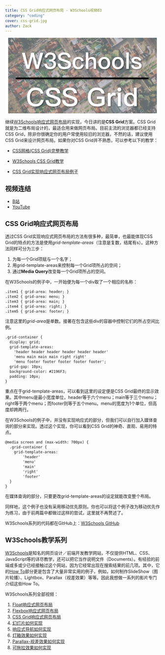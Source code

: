 ```yaml
---
title: CSS Grid响应式网页布局 - W3Schools视频03
category: "coding"
cover: css-grid.jpg
author: Zack
---
```


![CSS Grid响应式网页布局](css-grid.jpg)

继续[W3Schools响应式网页布局](https://zacklive.com/w3schools-web-layout/)的实现，今日讲的是**CSS Grid**方案。CSS Grid就是为二维布局设计的，最适合用来做网页布局。目前主流的浏览器都已经支持CSS Grid，除非你很确定你的用户常使用较旧的浏览器，不然的话，建议使用CSS Grid来设计网页布局。如果你对CSS Grid并不熟悉，可以参考以下的教学：

* [CSS网格(CSS Grid)完整教学](https://zacklive.com/css-grid-intro/)
* [W3Schools CSS Grid教学](https://www.w3schools.com/css/css_grid.asp)

* [CSS Grid实现响应式网页布局例子](https://www.w3schools.com/css/tryit.asp?filename=trycss_grid_layout_named)

## 视频连结

* [B站](https://www.bilibili.com/video/av45523828/)
* [YouTube](https://youtu.be/7-RcgXc2KXg)

## CSS Grid响应式网页布局

透过CSS Grid实现响应式网页布局的方法有很多种，最简单，也最能体现CSS Grid的特点的方法是使用*grid-template-areas*（注意是复数，结尾有s）。这种方法同样可分为三步：

1. 为每一个Grid项赋与一个名字；
2. 用grid-template-areas来控制每一个Grid项所占的空间；
3. 通过**Media Query**改变每一个Grid项所占的空间。

在W3Schools的例子中，一开始便为每一个div取了一个相应的名称：

```
.item1 { grid-area: header; }
.item2 { grid-area: menu; }
.item3 { grid-area: main; }
.item4 { grid-area: right; }
.item5 { grid-area: footer; }
```

注意这里的*grid-area*是单数。接著在包含这些div的容器中控制它们的所占空间比例。

```
.grid-container {
  display: grid;
  grid-template-areas:
    'header header header header header header'
    'menu main main main right right'
    'menu footer footer footer footer footer';
  grid-gap: 10px;
  background-color: #2196F3;
  padding: 10px;
}
```

重点在于grid-template-areas，可以看到这里的设定便是CSS Grid最终的显示效果。其中menu是最小宽度单位，header等于六个menu；main等于三个menu；right等于两个menu；而footer则等于五个menu。menu的宽度为1个单位，但高度却跨两行。

在W3Schools的例子中，并没有实现响应式的部分，但我们可以自行加入媒体查询的部分来实现。透过这个实现，你可以看到CSS Grid的神奇、直观、易用的特点。

```
@media screen and (max-width: 700px) {
  .grid-container {
    grid-template-areas:
        'header'
        'menu'
        'main'
        'right'
        'footer'
  }
}
```

在媒体查询的部分，只要更改grid-template-areas的设定就能改变整个布局。

同样地，这个例子也没有采用移动优先原则。你也可以将这个例子改为移动优先作为练习，由于前两篇中都做过这样的尝试，这里就不再赘述了。

W3Schools系列的代码都在GitHub上：[W3Schools GitHub](https://github.com/ZacharyChim/W3Schools)

## W3Schools教学系列

[W3Schools](https://www.w3schools.com)是知名的网页设计／前端开发教学网站，不仅提供HTML、CSS、JavaScript等的详尽教学，还可以把它当作说明文件（Documents）。有经验的前端或多或少已经接触过这个网站，因为它经常出现在搜索结果的前几项。其中，它的[How To](https://www.w3schools.com/howto/default.asp)部分更是包含了大量非常实用的例子，例如，如何制作SlideShow（图片轮播）、Lightbox、Parallax（视差效果）等等。因此我想做一系列的影片专门介绍这些How To。

W3Schools系列全部视频：

1. [Float响应式网页布局](https://zacklive.com/w3schools-web-layout/)
2. [Flexbox响应式网页布局](https://zacklive.com/w3schools-flex/)
3. [CSS Grid响应式网页布局](https://zacklive.com/w3schools-grid/)
4. [幻灯片如何实现](https://zacklive.com/w3schools-slideshow/)
5. [响应式导航如何实现](https://zacklive.com/w3schools-responsvie-nav/)
6. [灯箱效果如何实现](https://zacklive.com/w3schools-lightbox/)
7. [Parallax-视差效果如何实现](https://zacklive.com/w3schools-parallax/)
8. [可拖拉效果如何实现](https://zacklive.com/w3schools-draggable/)
